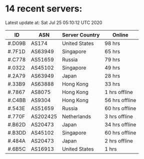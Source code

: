 # 14 recent servers:

Latest update at: Sat Jul 25 05:10:12 UTC 2020

| ID | ASN | Server Country | Online |
| -- | --- | -------------- | ------ |
| #.D09B | AS174 | United States | 98 hrs |
| #.7F1D | AS63949 | Singapore | 65 hrs |
| #.C778 | AS51659 | Russia | 79 hrs |
| #.0322 | AS45102 | Singapore | 49 hrs |
| #.2A79 | AS63949 | Japan | 28 hrs |
| #.33B9 | AS63888 | Hong Kong | 33 hrs |
| #.7867 | AS8075 | Hong Kong | 1 hrs offline |
| #.C4BB | AS9304 | Hong Kong | 56 hrs offline |
| #.543E | AS51659 | Russia | 60 hrs offline |
| #.770F | AS202425 | Netherlands | 3 hrs offline |
| #.B62D | AS20473 | Japan | 34 hrs offline |
| #.B3DD | AS45102 | Singapore | 60 hrs offline |
| #.484A | AS20473 | Japan | 2 hrs offline |
| #.6B5C | AS16913 | United States | 1 hrs |


